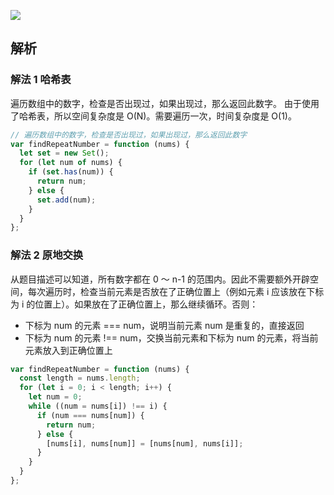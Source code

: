 ![](https://output66.oss-cn-beijing.aliyuncs.com/img/20220212095218.png)

## 解析

### 解法 1 哈希表

遍历数组中的数字，检查是否出现过，如果出现过，那么返回此数字。
由于使用了哈希表，所以空间复杂度是 O(N)。需要遍历一次，时间复杂度是 O(1)。

```js
// 遍历数组中的数字，检查是否出现过，如果出现过，那么返回此数字
var findRepeatNumber = function (nums) {
  let set = new Set();
  for (let num of nums) {
    if (set.has(num)) {
      return num;
    } else {
      set.add(num);
    }
  }
};
```

### 解法 2 原地交换

从题目描述可以知道，所有数字都在 0 ～ n-1 的范围内。因此不需要额外开辟空间，每次遍历时，检查当前元素是否放在了正确位置上（例如元素 i 应该放在下标为 i 的位置上）。如果放在了正确位置上，那么继续循环。否则：

- 下标为 num 的元素 === num，说明当前元素 num 是重复的，直接返回
- 下标为 num 的元素 !== num，交换当前元素和下标为 num 的元素，将当前元素放入到正确位置上

```js
var findRepeatNumber = function (nums) {
  const length = nums.length;
  for (let i = 0; i < length; i++) {
    let num = 0;
    while ((num = nums[i]) !== i) {
      if (num === nums[num]) {
        return num;
      } else {
        [nums[i], nums[num]] = [nums[num], nums[i]];
      }
    }
  }
};
```
